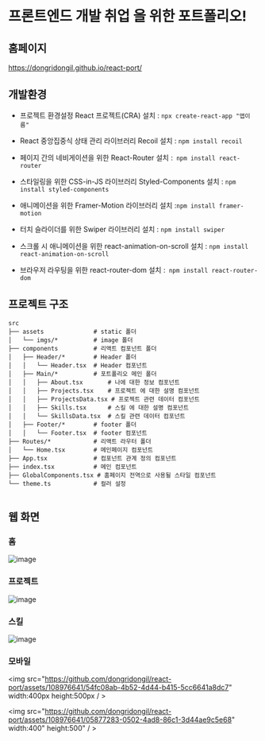 # 프론트엔드 개발 취업 을 위한 포트폴리오!


## 홈페이지
https://dongridongil.github.io/react-port/


## 개발환경


* 프로젝트 환경설정 React 프로젝트(CRA) 설치 : `npx create-react-app "앱이름"`  <br />

*  React 중앙집중식 상태 관리 라이브러리 Recoil 설치 : `npm install recoil` <br />

*  페이지 간의 네비게이션을 위한 React-Router 설치 :` npm install react-router`  <br />

*  스타일링을 위한 CSS-in-JS 라이브러리 Styled-Components 설치 : `npm install styled-components`  <br />

*  애니메이션을 위한 Framer-Motion 라이브러리 설치 :` npm install framer-motion `  <br />

*  터치 슬라이더를 위한 Swiper 라이브러리 설치 : `npm install swiper`  <br />

*  스크롤 시 애니메이션을 위한 react-animation-on-scroll 설치 : `npm install react-animation-on-scroll` <br />

*  브라우저 라우팅을 위한 react-router-dom 설치 :` npm install react-router-dom`  <br />


##  프로젝트 구조

```
src
├── assets              # static 폴더
│   └── imgs/*          # image 폴더
├── components          # 리액트 컴포넌트 폴더
│   ├── Header/*        # Header 폴더
│   │   └── Header.tsx  # Header 컴포넌트
│   ├── Main/*          # 포트폴리오 메인 폴더
│   │   ├── About.tsx       # 나에 대한 정보 컴포넌트
│   │   ├── Projects.tsx    # 프로젝트 에 대한 설명 컴포넌트
│   │   ├── ProjectsData.tsx # 프로젝트 관련 데이터 컴포넌트
│   │   ├── Skills.tsx      # 스킬 에 대한 설명 컴포넌트
│   │   └── SkillsData.tsx  # 스킬 관련 데이터 컴포넌트
│   ├── Footer/*        # footer 폴더
│   │   └── Footer.tsx  # footer 컴포넌트
├── Routes/*            # 리액트 라우터 폴더
│   └── Home.tsx        # 메인페이지 컴포넌트
├── App.tsx             # 컴포넌트 관계 정의 컴포넌트
├── index.tsx           # 메인 컴포넌트
├── GlobalComponents.tsx # 홈페이지 전역으로 사용될 스타일 컴포넌트
└── theme.ts            # 컬러 설정


```

## 웹 화면 

### 홈 
![image](https://github.com/dongridongil/react-port/assets/108976641/712e3a9a-b7da-452d-9e90-e53e85b84ce5)


### 프로젝트 

![image](https://github.com/dongridongil/react-port/assets/108976641/b2e4ff63-6771-4d75-bf48-80f919698418)



### 스킬

![image](https://github.com/dongridongil/react-port/assets/108976641/982f0a23-3ad8-47e5-a25a-a5de721b78d4)

### 모바일

<img src="https://github.com/dongridongil/react-port/assets/108976641/54fc08ab-4b52-4d44-b415-5cc6641a8dc7"  width:400px height:500px / >

<img src="https://github.com/dongridongil/react-port/assets/108976641/05877283-0502-4ad8-86c1-3d44ae9c5e68"  width:400" height:500" / >







